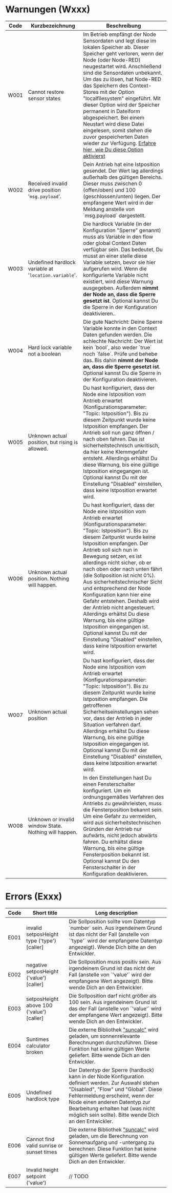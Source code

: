 # Warnungen (Wxxx)
| Code | Kurzbezeichnung | Beschreibung |
|-|-|-|
| W001 | Cannot restore sensor states | Im Betrieb empfängt der Node Sensordaten und legt diese im lokalen Speicher ab. Dieser Speicher geht verloren, wenn der Node (oder Node-RED) neugestartet wird. Anschließend sind die Sensordaten unbekannt. Um das zu lösen, hat Node-RED das Speichern des Context-Stores mit der Option "localfilesystem" eingeführt. Mit dieser Option wird der Speicher permanent in Dateiform abgespeichert. Bei einem Neustart wird diese Datei eingelesen, somit stehen die zuvor gespeicherten Daten wieder zur Verfügung. [Erfahre hier, wie Du diese Option aktivierst](https://nodered.org/docs/user-guide/context#saving-context-data-to-the-file-system) |
| W002 | Received invalid drive position '`msg.payload`'. | Dein Antrieb hat eine Istposition gesendet. Der Wert lag allerdings außerhalb des gültigen Bereichs. Dieser muss zwischen 0 (offen/oben) und 100 (geschlossen/unten) liegen. Der empfangene Wert wird in der Meldung anstelle von ´msg.payload´ dargestellt. |
| W003 | Undefined hardlock variable at '`location.variable`'. | Die hardlock Variable (in der Konfiguration "Sperre" genannt) muss als Variable in den flow oder global Context Daten verfügbar sein. Das bedeutet, Du musst an einer stelle diese Variable setzen, bevor sie hier aufgerufen wird. Wenn die konfigurierte Variable nicht existiert, wird diese Warnung ausgegeben. Außerdem **nimmt der Node an, dass die Sperre gesetzt ist**. Optional kannst Du die Sperre in der Konfiguration deaktivieren.. |
| W004 | Hard lock variable not a boolean | Die gute Nachricht: Deine Sperre Variable konnte in den Context Daten gefunden werden. Die schlechte Nachricht: Der Wert ist kein ´bool´, also weder ´true´ noch ´false´. Prüfe und behebe das. Bis dahin **nimmt der Node an, dass die Sperre gesetzt ist**. Optional kannst Du die Sperre in der Konfiguration deaktivieren. |
| W005 | Unknown actual position, but rising is allowed. | Du hast konfiguriert, dass der Node eine Istposition vom Antrieb erwartet (Konfigurationsparameter: "Topic: Istposition"). Bis zu diesem Zeitpunkt wurde keine Istposition empfangen. Der Antrieb soll nun ganz öffnen / nach oben fahren. Das ist sicherheitstechnisch unkritisch, da hier keine Klemmgefahr entsteht. Allerdings erhältst Du diese Warnung, bis eine gültige Istposition eingegangen ist. Optional kannst Du mit der Einstellung "Disabled" einstellen, dass keine Istposition erwartet wird. |
| W006 | Unknown actual position. Nothing will happen. | Du hast konfiguriert, dass der Node eine Istposition vom Antrieb erwartet (Konfigurationsparameter: "Topic: Istposition"). Bis zu diesem Zeitpunkt wurde keine Istposition empfangen. Der Antrieb soll sich nun in Bewegung setzen, es ist allerdings nicht sicher, ob er nach oben oder nach unten fährt (die Sollposition ist nicht 0%). Aus sicherheitstechnischer Sicht und entsprechend der Node Konfiguration kann hier eine Gefahr entstehen. Deshalb wird der Antrieb nicht angesteuert. Allerdings erhältst Du diese Warnung, bis eine gültige Istposition eingegangen ist. Optional kannst Du mit der Einstellung "Disabled" einstellen, dass keine Istposition erwartet wird. |
| W007 | Unknown actual position | Du hast konfiguriert, dass der Node eine Istposition vom Antrieb erwartet (Konfigurationsparameter: "Topic: Istposition"). Bis zu diesem Zeitpunkt wurde keine Istposition empfangen. Die getroffenen Sicherheitseinstellungen sehen vor, dass der Antrieb in jeder Situation verfahren darf. Allerdings erhältst Du diese Warnung, bis eine gültige Istposition eingegangen ist. Optional kannst Du mit der Einstellung "Disabled" einstellen, dass keine Istposition erwartet wird. |
| W008 | Unknown or invalid window State. Nothing will happen. | In den Einstellungen hast Du einen Fensterschalter konfiguriert. Um ein ordnungsgemäßes Verfahren des Antriebs zu gewährleisten, muss die Fensterposition bekannt sein. Um eine Gefahr zu vermeiden, wird aus sicherheitstechnischen Gründen der Antrieb nur aufwärts, nicht jedoch abwärts fahren. Du erhältst diese Warnung, bis eine gültige Fensterposition bekannt ist. Optional kannst Du den Fensterschalter in der Konfiguration deaktivieren. |
# Errors (Exxx)
| Code | Short title | Long description |
|-|-|-|
| E001 | invalid setposHeight type ('type') [caller] | Die Sollposition sollte vom Datentyp ´number´ sein. Aus irgendeinem Grund ist das nicht der Fall (anstelle von ´'type'´ wird der empfangene Datentyp angezeigt). Wende Dich bitte an den Entwickler. |
| E002 | negative setposHeight ('value') [caller] | Die Sollposition muss positiv sein. Aus irgendeinem Grund ist das nicht der Fall (anstelle von ´'value'´ wird der empfangene Wert angezeigt). Bitte wende Dich an den Entwickler. |
| E003 | setposHeight above 100 ('value') [caller] | Die Sollposition darf nicht größer als 100 sein. Aus irgendeinem Grund ist das der Fall (anstelle von ´'value'´ wird der empfangene Wert angezeigt). Bitte wende Dich an den Entwickler. |
| E004 | Suntimes calculator broken | Die externe Bibliothek ["suncalc"](https://www.npmjs.com/package/suncalc) wird geladen, um sonnenrelevante Berechnungen durchzuführen. Diese Funktion hat keine gültigen Werte geliefert. Bitte wende Dich an den Entwickler. |
| E005 | Undefined hardlock type | Der Datentyp der Sperre (hardlock) kann in der Node Konfiguration definiert werden. Zur Auswahl stehen "Disabled", "Flow" und "Global". Diese Fehlermeldung erscheint, wenn der Node einen anderen Datentyp zur Bearbeitung erhalten hat (was nicht möglich sein sollte). Bitte wende Dich an den Entwickler. |
| E006 | Cannot find valid sunrise or sunset times | Die externe Bibliothek ["suncalc"](https://www.npmjs.com/package/suncalc) wird geladen, um die Berechnung von Sonnenaufgang und -untergang zu berechnen. Diese Funktion hat keine gültigen Werte geliefert. Bitte wende Dich an den Entwickler. |
| E007 | Invalid height setpoint ('value') | // TODO |